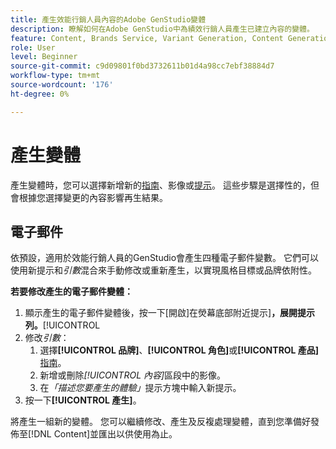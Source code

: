 ```yaml
---
title: 產生效能行銷人員內容的Adobe GenStudio變體
description: 瞭解如何在Adobe GenStudio中為績效行銷人員產生已建立內容的變體。
feature: Content, Brands Service, Variant Generation, Content Generation
role: User
level: Beginner
source-git-commit: c9d09801f0bd3732611b01d4a98cc7ebf38884d7
workflow-type: tm+mt
source-wordcount: '176'
ht-degree: 0%

---
```



# 產生變體

產生變體時，您可以選擇新增新的[指南](/help/user-guide/guidelines/overview.md)、影像或[提示](/help/user-guide/effective-prompts.md)。 這些步驟是選擇性的，但會根據您選擇變更的內容影響再生結果。

## 電子郵件

依預設，適用於效能行銷人員的GenStudio會產生四種電子郵件變數。 它們可以使用新提示和&#x200B;_引數_&#x200B;混合來手動修改或重新產生，以實現風格目標或品牌依附性。

**若要修改產生的電子郵件變體：**

1. 顯示產生的電子郵件變體後，按一下[開啟]在熒幕底部附近提示&#x200B;]**，展開提示列。**[!UICONTROL 
1. 修改&#x200B;_引數_：
   1. 選擇&#x200B;**[!UICONTROL 品牌]**、**[!UICONTROL 角色]**&#x200B;或&#x200B;**[!UICONTROL 產品]** [指南](/help/user-guide/guidelines/overview.md)。
   1. 新增或刪除&#x200B;_[!UICONTROL 內容]_&#x200B;區段中的影像。
   1. 在&#x200B;_「描述您要產生的體驗」_&#x200B;提示方塊中輸入新提示。
1. 按一下&#x200B;**[!UICONTROL 產生]**。

將產生一組新的變體。 您可以繼續修改、產生及反複處理變體，直到您準備好發佈至[!DNL Content]並匯出以供使用為止。
